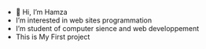 - 👋 Hi, I’m Hamza
-  I’m interested in web sites programmation
-  I’m student of computer sience and web developpement
-  This is My First project
<!---
HamzaQsm/HamzaQsm is a ✨ special ✨ repository because its `README.md` (this file) appears on your GitHub profile.
You can click the Preview link to take a look at your changes.
--->
